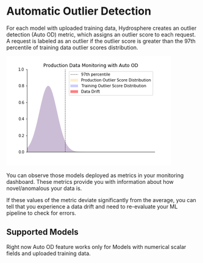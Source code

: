 # Automatic Outlier Detection

For each model with uploaded training data, Hydrosphere creates an outlier detection \(Auto OD\) metric, which assigns an outlier score to each request. A request is labeled as an outlier if the outlier score is greater than the 97th percentile of training data outlier scores distribution.

![](../../.gitbook/assets/auto_od_feature%20%281%29.gif)

You can observe those models deployed as metrics in your monitoring dashboard. These metrics provide you with information about how novel/anomalous your data is.

If these values of the metric deviate significantly from the average, you can tell that you experience a data drift and need to re-evaluate your ML pipeline to check for errors.

## Supported Models

Right now Auto OD feature works only for Models with numerical scalar fields and uploaded training data.

